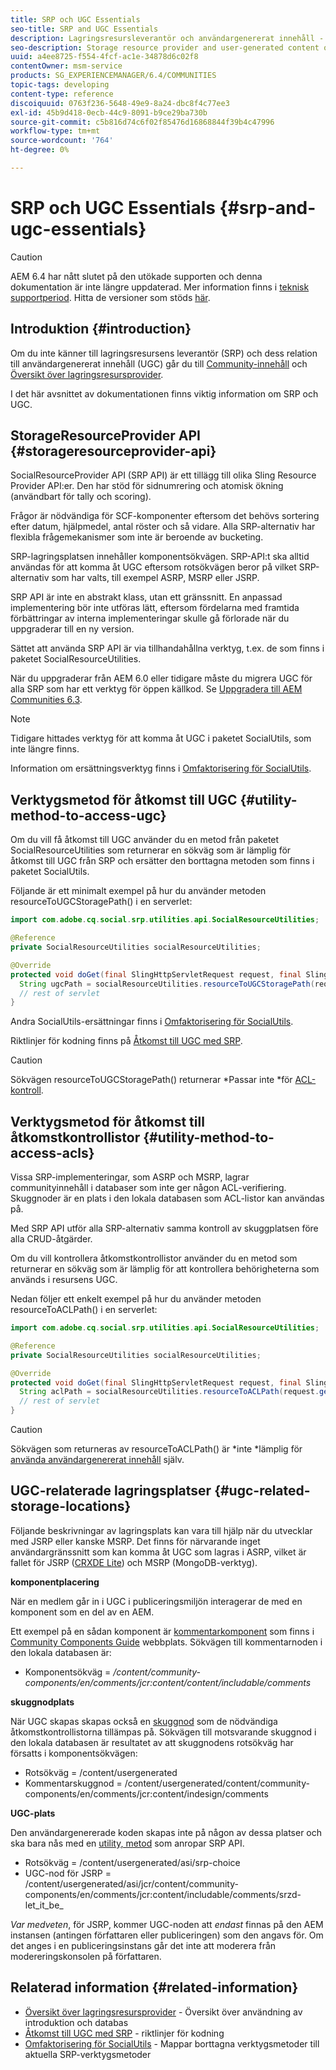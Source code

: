 ```yaml
---
title: SRP och UGC Essentials
seo-title: SRP and UGC Essentials
description: Lagringsresursleverantör och användargenererat innehåll - översikt
seo-description: Storage resource provider and user-generated content overview
uuid: a4ee8725-f554-4fcf-ac1e-34878d6c02f8
contentOwner: msm-service
products: SG_EXPERIENCEMANAGER/6.4/COMMUNITIES
topic-tags: developing
content-type: reference
discoiquuid: 0763f236-5648-49e9-8a24-dbc8f4c77ee3
exl-id: 45b9d418-0ecb-44c9-8091-b9ce29ba730b
source-git-commit: c5b816d74c6f02f85476d16868844f39b4c47996
workflow-type: tm+mt
source-wordcount: '764'
ht-degree: 0%

---
```


# SRP och UGC Essentials {#srp-and-ugc-essentials}

>[!CAUTION]
>
>AEM 6.4 har nått slutet på den utökade supporten och denna dokumentation är inte längre uppdaterad. Mer information finns i [teknisk supportperiod](https://helpx.adobe.com/support/programs/eol-matrix.html). Hitta de versioner som stöds [här](https://experienceleague.adobe.com/docs/).

## Introduktion {#introduction}

Om du inte känner till lagringsresursens leverantör (SRP) och dess relation till användargenererat innehåll (UGC) går du till [Community-innehåll](working-with-srp.md) och [Översikt över lagringsresursprovider](srp.md).

I det här avsnittet av dokumentationen finns viktig information om SRP och UGC.

## StorageResourceProvider API {#storageresourceprovider-api}

SocialResourceProvider API (SRP API) är ett tillägg till olika Sling Resource Provider API:er. Den har stöd för sidnumrering och atomisk ökning (användbart för tally och scoring).

Frågor är nödvändiga för SCF-komponenter eftersom det behövs sortering efter datum, hjälpmedel, antal röster och så vidare. Alla SRP-alternativ har flexibla frågemekanismer som inte är beroende av bucketing.

SRP-lagringsplatsen innehåller komponentsökvägen. SRP-API:t ska alltid användas för att komma åt UGC eftersom rotsökvägen beror på vilket SRP-alternativ som har valts, till exempel ASRP, MSRP eller JSRP.

SRP API är inte en abstrakt klass, utan ett gränssnitt. En anpassad implementering bör inte utföras lätt, eftersom fördelarna med framtida förbättringar av interna implementeringar skulle gå förlorade när du uppgraderar till en ny version.

Sättet att använda SRP API är via tillhandahållna verktyg, t.ex. de som finns i paketet SocialResourceUtilities.

När du uppgraderar från AEM 6.0 eller tidigare måste du migrera UGC för alla SRP som har ett verktyg för öppen källkod. Se [Uppgradera till AEM Communities 6.3](upgrade.md).

>[!NOTE]
>
>Tidigare hittades verktyg för att komma åt UGC i paketet SocialUtils, som inte längre finns.
>
>Information om ersättningsverktyg finns i [Omfaktorisering för SocialUtils](socialutils.md).

## Verktygsmetod för åtkomst till UGC {#utility-method-to-access-ugc}

Om du vill få åtkomst till UGC använder du en metod från paketet SocialResourceUtilities som returnerar en sökväg som är lämplig för åtkomst till UGC från SRP och ersätter den borttagna metoden som finns i paketet SocialUtils.

Följande är ett minimalt exempel på hur du använder metoden resourceToUGCStoragePath() i en serverlet:

```java
import com.adobe.cq.social.srp.utilities.api.SocialResourceUtilities;

@Reference
private SocialResourceUtilities socialResourceUtilities;

@Override
protected void doGet(final SlingHttpServletRequest request, final SlingHttpServletResponse response) throws ServletException, IOException {
  String ugcPath = socialResourceUtilities.resourceToUGCStoragePath(request.getResource());
  // rest of servlet
}
```

Andra SocialUtils-ersättningar finns i [Omfaktorisering för SocialUtils](socialutils.md).

Riktlinjer för kodning finns på [Åtkomst till UGC med SRP](accessing-ugc-with-srp.md).

>[!CAUTION]
>
>Sökvägen resourceToUGCStoragePath() returnerar *Passar inte *för [ACL-kontroll](srp.md#for-access-control-acls).

## Verktygsmetod för åtkomst till åtkomstkontrollistor {#utility-method-to-access-acls}

Vissa SRP-implementeringar, som ASRP och MSRP, lagrar communityinnehåll i databaser som inte ger någon ACL-verifiering. Skuggnoder är en plats i den lokala databasen som ACL-listor kan användas på.

Med SRP API utför alla SRP-alternativ samma kontroll av skuggplatsen före alla CRUD-åtgärder.

Om du vill kontrollera åtkomstkontrollistor använder du en metod som returnerar en sökväg som är lämplig för att kontrollera behörigheterna som används i resursens UGC.

Nedan följer ett enkelt exempel på hur du använder metoden resourceToACLPath() i en serverlet:

```java
import com.adobe.cq.social.srp.utilities.api.SocialResourceUtilities;

@Reference
private SocialResourceUtilities socialResourceUtilities;

@Override
protected void doGet(final SlingHttpServletRequest request, final SlingHttpServletResponse response) throws ServletException, IOException {
  String aclPath = socialResourceUtilities.resourceToACLPath(request.getResource());
  // rest of servlet
}
```

>[!CAUTION]
>
>Sökvägen som returneras av resourceToACLPath() är *inte *lämplig för [använda användargenererat innehåll](#utility-method-to-access-acls) själv.

## UGC-relaterade lagringsplatser {#ugc-related-storage-locations}

Följande beskrivningar av lagringsplats kan vara till hjälp när du utvecklar med JSRP eller kanske MSRP. Det finns för närvarande inget användargränssnitt som kan komma åt UGC som lagras i ASRP, vilket är fallet för JSRP ([CRXDE Lite](../../help/sites-developing/developing-with-crxde-lite.md)) och MSRP (MongoDB-verktyg).

**komponentplacering**

När en medlem går in i UGC i publiceringsmiljön interagerar de med en komponent som en del av en AEM.

Ett exempel på en sådan komponent är [kommentarkomponent](http://localhost:4502/content/community-components/en/comments.html) som finns i [Community Components Guide](components-guide.md) webbplats. Sökvägen till kommentarnoden i den lokala databasen är:

* Komponentsökväg = */content/community-components/en/comments/jcr:content/content/includable/comments*

**skuggnodplats**

När UGC skapas skapas också en [skuggnod](srp.md#about-shadow-nodes-in-jcr) som de nödvändiga åtkomstkontrollistorna tillämpas på. Sökvägen till motsvarande skuggnod i den lokala databasen är resultatet av att skuggnodens rotsökväg har försatts i komponentsökvägen:

* Rotsökväg = /content/usergenerated
* Kommentarskuggnod = /content/usergenerated/content/community-components/en/comments/jcr:content/indesign/comments

**UGC-plats**

Den användargenererade koden skapas inte på någon av dessa platser och ska bara nås med en [utility, metod](#utility-method-to-access-ugc) som anropar SRP API.

* Rotsökväg = /content/usergenerated/asi/srp-choice
* UGC-nod för JSRP = /content/usergenerated/asi/jcr/content/community-components/en/comments/jcr:content/includable/comments/srzd-let_it_be_

*Var medveten*, för JSRP, kommer UGC-noden att *endast* finnas på den AEM instansen (antingen författaren eller publiceringen) som den angavs för. Om det anges i en publiceringsinstans går det inte att moderera från modereringskonsolen på författaren.

## Relaterad information {#related-information}

* [Översikt över lagringsresursprovider](srp.md) - Översikt över användning av introduktion och databas
* [Åtkomst till UGC med SRP](accessing-ugc-with-srp.md) - riktlinjer för kodning
* [Omfaktorisering för SocialUtils](socialutils.md) - Mappar borttagna verktygsmetoder till aktuella SRP-verktygsmetoder
